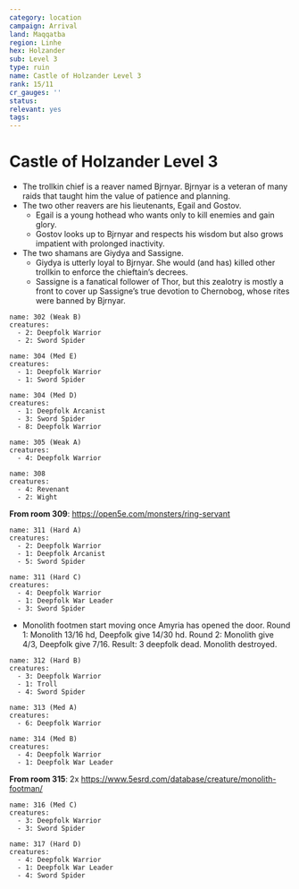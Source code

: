 ```yaml
---
category: location
campaign: Arrival
land: Maqqatba
region: Linhe
hex: Holzander
sub: Level 3
type: ruin
name: Castle of Holzander Level 3
rank: 15/11
cr_gauges: ''
status: 
relevant: yes
tags: 
---
```


# Castle of Holzander Level 3

- The trollkin chief is a reaver named Bjrnyar. Bjrnyar is a veteran of many raids that taught him the value of patience and planning.
- The two other reavers are his lieutenants, Egail and Gostov.
	- Egail is a young hothead who wants only to kill enemies and gain glory.
	- Gostov looks up to Bjrnyar and respects his wisdom but also grows impatient with prolonged inactivity.
- The two shamans are Giydya and Sassigne.
	- Giydya is utterly loyal to Bjrnyar. She would (and has) killed other trollkin to enforce the chieftain’s decrees.
	- Sassigne is a fanatical follower of Thor, but this zealotry is mostly a front to cover up Sassigne’s true devotion to Chernobog, whose rites were banned by Bjrnyar.

```encounter
name: 302 (Weak B)
creatures:
  - 2: Deepfolk Warrior
  - 2: Sword Spider
```

```encounter
name: 304 (Med E)
creatures:
  - 1: Deepfolk Warrior
  - 1: Sword Spider
```

```encounter
name: 304 (Med D)
creatures:
  - 1: Deepfolk Arcanist
  - 3: Sword Spider
  - 8: Deepfolk Warrior
```


```encounter
name: 305 (Weak A)
creatures:
  - 4: Deepfolk Warrior
```

```encounter
name: 308
creatures:
  - 4: Revenant
  - 2: Wight
```

**From room 309**: https://open5e.com/monsters/ring-servant

```encounter
name: 311 (Hard A)
creatures:
  - 2: Deepfolk Warrior
  - 1: Deepfolk Arcanist
  - 5: Sword Spider
```

```encounter
name: 311 (Hard C)
creatures:
  - 4: Deepfolk Warrior
  - 1: Deepfolk War Leader
  - 3: Sword Spider
```

- Monolith footmen start moving once Amyria has opened the door. Round 1: Monolith 13/16 hd, Deepfolk give 14/30 hd. Round 2: Monolith give 4/3, Deepfolk give 7/16. Result: 3 deepfolk dead. Monolith destroyed.


```encounter
name: 312 (Hard B)
creatures:
  - 3: Deepfolk Warrior
  - 1: Troll
  - 4: Sword Spider
```

```encounter
name: 313 (Med A)
creatures:
  - 6: Deepfolk Warrior
```

```encounter
name: 314 (Med B)
creatures:
  - 4: Deepfolk Warrior
  - 1: Deepfolk War Leader
```

**From room 315**: 2x https://www.5esrd.com/database/creature/monolith-footman/

```encounter
name: 316 (Med C)
creatures:
  - 3: Deepfolk Warrior
  - 3: Sword Spider
```

```encounter
name: 317 (Hard D)
creatures:
  - 4: Deepfolk Warrior
  - 1: Deepfolk War Leader
  - 4: Sword Spider
```




